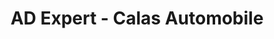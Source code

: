 ---
title: "AD Expert - Calas Automobile"
url: /cabries/ad-expert-calas-automobile/
shop: Autowerkstatt
---